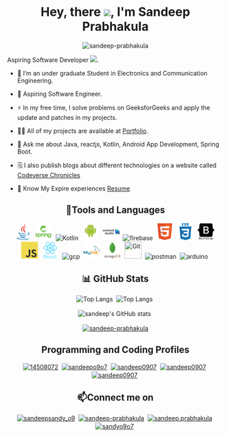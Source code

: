 <h1 align='center'>
  Hey, there 
  <img src="https://media.giphy.com/media/hvRJCLFzcasrR4ia7z/giphy.gif" width="30px"/>,
  I'm Sandeep Prabhakula
</h1>
<p align="center"> <img src="https://komarev.com/ghpvc/?username=sandeep-prabhakula&label=Profile%20views&color=0e75b6&style=flat" alt="sandeep-prabhakula" /> </p>

Aspiring Software Developer <img src="https://media.giphy.com/media/WUlplcMpOCEmTGBtBW/giphy.gif" width="30">.

- :telescope: I’m an under graduate Student in Electronics and Communication Engineering.

- :seedling: Aspiring Software Engineer.

- :zap: In my free time, I solve problems on GeeksforGeeks and apply the update and patches in my projects.

- 👨‍💻 All of my projects are available at <a href='https://sandeep-prabhakula.netlify.app'>Portfolio</a>.

- 💬 Ask me about Java, reactjs, Kotlin, Android App Development, Spring Boot.

- :spiral_notepad: I also publish blogs about different technologies on a website called <a href='https://codeverse-chronicles.vercel.app'>Codeverse Chronicles</a>

- 📄 Know My Expire experiences <a href='https://drive.google.com/file/d/1YGp3Bn9_KFI6LEe08nj-9287Yl89VuMq/view?usp=sharing'>Resume</a>

<div align="center">
<h2 align='center'>🧰Tools and Languages </h3>
  <img src="https://raw.githubusercontent.com/devicons/devicon/master/icons/java/java-original.svg" title="Java" alt="Java" width="40" height="40"/>&nbsp;
  <img src="https://github.com/devicons/devicon/blob/master/icons/spring/spring-original-wordmark.svg" title="Spring" alt="Spring" width="40" height="40"/>&nbsp;
  <img src="https://www.vectorlogo.zone/logos/kotlinlang/kotlinlang-icon.svg" title="Kotlin" alt="Kotlin" width="40" height="40"/>&nbsp;
  <img src="https://github.com/devicons/devicon/blob/master/icons/android/android-original-wordmark.svg" title="Android" alt="Android" width="40" height="40"/>&nbsp;
  <img src="https://github.com/devicons/devicon/blob/master/icons/androidstudio/androidstudio-original-wordmark.svg" title="Android Studio" alt="Android Studio" width="40" height="40"/>&nbsp;
  <img src="https://www.vectorlogo.zone/logos/firebase/firebase-icon.svg" alt="firebase" width="40" height="40"/>&nbsp;
  <img src="https://github.com/devicons/devicon/blob/master/icons/html5/html5-original.svg" title="HTML5" alt="HTML" width="40" height="40"/>&nbsp;
  <img src="https://github.com/devicons/devicon/blob/master/icons/css3/css3-plain-wordmark.svg"  title="CSS3" alt="CSS" width="40" height="40"/>&nbsp;
  <img src='https://raw.githubusercontent.com/devicons/devicon/master/icons/bootstrap/bootstrap-plain-wordmark.svg' title='Bootstrap' width='40' height='40'/>&nbsp;
  <img src="https://raw.githubusercontent.com/devicons/devicon/master/icons/javascript/javascript-original.svg" alt="javascript" width="40" height="40"/>&nbsp; 
  <img src="https://github.com/devicons/devicon/blob/master/icons/react/react-original-wordmark.svg" title="React" alt="React" width="40" height="40"/>&nbsp;
  <img src="https://www.vectorlogo.zone/logos/google_cloud/google_cloud-icon.svg" alt="gcp" width="40" height="40" title='GCP'/>&nbsp;
  <img src="https://github.com/devicons/devicon/blob/master/icons/mysql/mysql-original-wordmark.svg" title="MySQL"  alt="MySQL" width="40" height="40"/>&nbsp;
  <img src="https://github.com/devicons/devicon/blob/master/icons/mongodb/mongodb-original-wordmark.svg" title="MongoDB" alt="MongoDB" width="40" height="40"/>&nbsp;
  <img src="https://www.vectorlogo.zone/logos/git-scm/git-scm-icon.svg" title="Git" **alt="Git" width="40" height="40"/>&nbsp;
  <img src="https://www.vectorlogo.zone/logos/getpostman/getpostman-icon.svg" alt="postman" title='Postman' width="40" height="40"/>&nbsp;
  <img src="https://cdn.worldvectorlogo.com/logos/arduino-1.svg" alt="arduino" width="40" height="40"/>&nbsp;
</div>  

<h2 align='center'>📊 GitHub Stats</h2>

<p align='center'>
  <img src="https://github-readme-streak-stats.herokuapp.com/?user=sandeep-prabhakula&theme=algolia&hide_border=false" height='180cm' alt="Top Langs">&nbsp;
  <img height="180em" src="https://github-readme-stats.vercel.app/api/top-langs?username=sandeep-prabhakula&langs_count=10&show_icons=true&locale=en&layout=compact&theme=algolia" alt="Top Langs">&nbsp;
  <br/>
  <br/>
  <img height="180em" src="https://github-readme-stats.vercel.app/api?username=sandeep-prabhakula&show_icons=true&count_private=true&theme=algolia" alt="sandeep's GitHub stats" />&nbsp;
  <br/>
  <br/>
  <a href="https://github.com/ryo-ma/github-profile-trophy"><img src="https://github-profile-trophy.vercel.app/?username=sandeep-prabhakula" height='180cm' alt="sandeep-prabhakula" /></a> 
</p>

<h2 align='center'>Programming and Coding Profiles</h2>
<p align="center">
<a href="https://stackoverflow.com/users/14508072" target="blank"><img align="center" src="https://raw.githubusercontent.com/rahuldkjain/github-profile-readme-generator/master/src/images/icons/Social/stack-overflow.svg" alt="14508072" height="30" width="40" /></a>&nbsp;
<a href="https://www.codechef.com/users/sandeepo9o7" target="blank"><img align="center" src="https://cdn.jsdelivr.net/npm/simple-icons@3.1.0/icons/codechef.svg" alt="sandeepo9o7" height="30" width="40" /></a>&nbsp;
<a href="https://www.hackerrank.com/sandeep0907" target="blank"><img align="center" src="https://raw.githubusercontent.com/rahuldkjain/github-profile-readme-generator/master/src/images/icons/Social/hackerrank.svg" alt="sandeep0907" height="30" width="40" /></a>&nbsp;
<a href="https://codeforces.com/profile/sandeep0907" target="blank"><img align="center" src="https://raw.githubusercontent.com/rahuldkjain/github-profile-readme-generator/master/src/images/icons/Social/codeforces.svg" alt="sandeep0907" height="30" width="40" /></a>&nbsp;
<a href="https://www.leetcode.com/sandeep0907" target="blank"><img align="center" src="https://raw.githubusercontent.com/rahuldkjain/github-profile-readme-generator/master/src/images/icons/Social/leet-code.svg" alt="sandeep0907" height="30" width="40" /></a>&nbsp;
</p>

<div id="badges" align="center">
<h2 align='center'>📫Connect me on  </h3>
  <a href="https://twitter.com/sandeepsandy_o9" target="blank"><img align="center" src="https://raw.githubusercontent.com/rahuldkjain/github-profile-readme-generator/master/src/images/icons/Social/twitter.svg" alt="sandeepsandy_o9" height="30" width="40" /></a>&nbsp;
  <a href="https://linkedin.com/in/sandeep-prabhakula" target="blank"><img align="center" src="https://raw.githubusercontent.com/rahuldkjain/github-profile-readme-generator/master/src/images/icons/Social/linked-in-alt.svg" alt="sandeep-prabhakula" height="30" width="40" /></a>&nbsp;
  <a href="https://fb.com/sandeep.prabhakula" target="blank"><img align="center" src="https://raw.githubusercontent.com/rahuldkjain/github-profile-readme-generator/master/src/images/icons/Social/facebook.svg" alt="sandeep.prabhakula" height="30" width="40" /></a>&nbsp;
  <a href="https://instagram.com/sandyo9o7" target="blank"><img align="center" src="https://raw.githubusercontent.com/rahuldkjain/github-profile-readme-generator/master/src/images/icons/Social/instagram.svg" alt="sandyo9o7" height="30" width="40" /></a>&nbsp;
</div>
